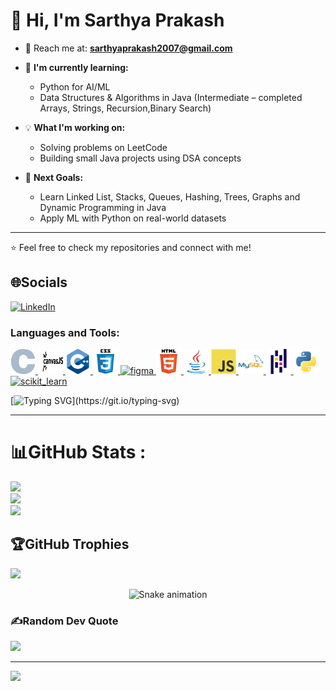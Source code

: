 # 👋 Hi, I'm Sarthya Prakash  

- 📧 Reach me at: **sarthyaprakash2007@gmail.com** 

- 🌱 **I'm currently learning:**  
   - Python for AI/ML  
   - Data Structures & Algorithms in Java (Intermediate – completed Arrays, Strings, Recursion,Binary Search)  

- 💡 **What I'm working on:**  
   - Solving problems on LeetCode 
   - Building small Java projects using DSA concepts  

- 🚀 **Next Goals:**  
   - Learn Linked List, Stacks, Queues, Hashing, Trees, Graphs and Dynamic Programming in Java  
   - Apply ML with Python on real-world datasets  

---
⭐ Feel free to check my repositories and connect with me!


## 🌐Socials
[![LinkedIn](https://img.shields.io/badge/LinkedIn-%230077B5.svg?logo=linkedin&logoColor=white)](https://linkedin.com/in/sarthya-prakash-947903385) 

<h3 align="left">Languages and Tools:</h3>
<p align="left"> <a href="https://www.cprogramming.com/" target="_blank" rel="noreferrer"> <img src="https://raw.githubusercontent.com/devicons/devicon/master/icons/c/c-original.svg" alt="c" width="40" height="40"/> </a> <a href="https://canvasjs.com" target="_blank" rel="noreferrer"> <img src="https://raw.githubusercontent.com/Hardik0307/Hardik0307/master/assets/canvasjs-charts.svg" alt="canvasjs" width="40" height="40"/> </a> <a href="https://www.w3schools.com/cpp/" target="_blank" rel="noreferrer"> <img src="https://raw.githubusercontent.com/devicons/devicon/master/icons/cplusplus/cplusplus-original.svg" alt="cplusplus" width="40" height="40"/> </a> <a href="https://www.w3schools.com/css/" target="_blank" rel="noreferrer"> <img src="https://raw.githubusercontent.com/devicons/devicon/master/icons/css3/css3-original-wordmark.svg" alt="css3" width="40" height="40"/> </a> <a href="https://www.figma.com/" target="_blank" rel="noreferrer"> <img src="https://www.vectorlogo.zone/logos/figma/figma-icon.svg" alt="figma" width="40" height="40"/> </a> <a href="https://www.w3.org/html/" target="_blank" rel="noreferrer"> <img src="https://raw.githubusercontent.com/devicons/devicon/master/icons/html5/html5-original-wordmark.svg" alt="html5" width="40" height="40"/> </a> <a href="https://www.java.com" target="_blank" rel="noreferrer"> <img src="https://raw.githubusercontent.com/devicons/devicon/master/icons/java/java-original.svg" alt="java" width="40" height="40"/> </a> <a href="https://developer.mozilla.org/en-US/docs/Web/JavaScript" target="_blank" rel="noreferrer"> <img src="https://raw.githubusercontent.com/devicons/devicon/master/icons/javascript/javascript-original.svg" alt="javascript" width="40" height="40"/> </a> <a href="https://www.mysql.com/" target="_blank" rel="noreferrer"> <img src="https://raw.githubusercontent.com/devicons/devicon/master/icons/mysql/mysql-original-wordmark.svg" alt="mysql" width="40" height="40"/> </a> <a href="https://pandas.pydata.org/" target="_blank" rel="noreferrer"> <img src="https://raw.githubusercontent.com/devicons/devicon/2ae2a900d2f041da66e950e4d48052658d850630/icons/pandas/pandas-original.svg" alt="pandas" width="40" height="40"/> </a> <a href="https://www.python.org" target="_blank" rel="noreferrer"> <img src="https://raw.githubusercontent.com/devicons/devicon/master/icons/python/python-original.svg" alt="python" width="40" height="40"/> </a> <a href="https://scikit-learn.org/" target="_blank" rel="noreferrer"> <img src="https://upload.wikimedia.org/wikipedia/commons/0/05/Scikit_learn_logo_small.svg" alt="scikit_learn" width="40" height="40"/> </a> </p>
  
<!-- Typing Effect -->
[![Typing SVG](https://readme-typing-svg.herokuapp.com?size=28&duration=4000&color=00F7FF&center=true&vCenter=true&width=600&lines=Hi+👋,+I'm+Sarthya+Prakash;Intermediate+in+DSA+(Java);)](https://git.io/typing-svg)

---

# 📊GitHub Stats :
![](https://github-readme-stats.vercel.app/api?username=Sarthya-Prakash&theme=midnight-purple&hide_border=false&include_all_commits=true&count_private=false)<br/>
![](https://github-readme-streak-stats.herokuapp.com/?user=Sarthya-Prakash&theme=midnight-purple&hide_border=false)<br/>
![](https://github-readme-stats.vercel.app/api/top-langs/?username=Sarthya-Prakash&theme=midnight-purple&hide_border=false&include_all_commits=true&count_private=false&layout=compact)

## 🏆GitHub Trophies
![](https://github-trophies.vercel.app/?username=Sarthya-Prakash&theme=onestar&no-frame=false&no-bg=false&margin-w=4)

<!-- Snake Game Repo View -->

<div align="center">
  <img src="https://profile-readme-generator.com/assets/snake.svg" alt="Snake animation" />
</div>


### ✍️Random Dev Quote
![](https://quotes-github-readme.vercel.app/api?type=horizontal&theme=tokyonight)

---
[![](https://visitcount.itsvg.in/api?id=Sarthya-Prakash&icon=9&color=6)](https://visitcount.itsvg.in)
